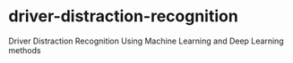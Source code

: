 # driver-distraction-recognition
 Driver Distraction Recognition Using Machine Learning and Deep Learning methods 
